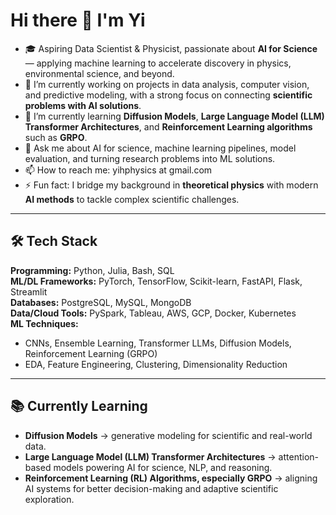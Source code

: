 # Hi there 👋 I'm Yi

- 🎓 Aspiring Data Scientist & Physicist, passionate about **AI for Science** — applying machine learning to accelerate discovery in physics, environmental science, and beyond.  
- 🔭 I’m currently working on projects in data analysis, computer vision, and predictive modeling, with a strong focus on connecting **scientific problems with AI solutions**.  
- 🌱 I’m currently learning **Diffusion Models**, **Large Language Model (LLM) Transformer Architectures**, and **Reinforcement Learning algorithms** such as **GRPO**.  
- 💬 Ask me about AI for science, machine learning pipelines, model evaluation, and turning research problems into ML solutions.  
- 📫 How to reach me: yihphysics at gmail.com  
- ⚡ Fun fact: I bridge my background in **theoretical physics** with modern **AI methods** to tackle complex scientific challenges.  

---

## 🛠 Tech Stack  

**Programming:** Python, Julia, Bash, SQL  
**ML/DL Frameworks:** PyTorch, TensorFlow, Scikit-learn, FastAPI, Flask, Streamlit  
**Databases:** PostgreSQL, MySQL, MongoDB  
**Data/Cloud Tools:** PySpark, Tableau, AWS, GCP, Docker, Kubernetes  
**ML Techniques:**  
- CNNs, Ensemble Learning, Transformer LLMs, Diffusion Models, Reinforcement Learning (GRPO)  
- EDA, Feature Engineering, Clustering, Dimensionality Reduction


---

## 📚 Currently Learning  

- **Diffusion Models** → generative modeling for scientific and real-world data.  
- **Large Language Model (LLM) Transformer Architectures** → attention-based models powering AI for science, NLP, and reasoning.  
- **Reinforcement Learning (RL) Algorithms, especially GRPO** → aligning AI systems for better decision-making and adaptive scientific exploration.  
